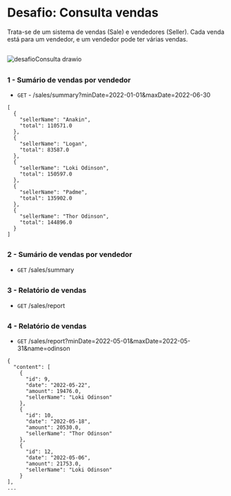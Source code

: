# Desafio: Consulta vendas

Trata-se de um sistema de vendas (Sale) e vendedores (Seller). Cada venda está para um vendedor, e um vendedor pode ter várias vendas.

##

![desafioConsulta drawio](https://github.com/carloshenriquefs/desafio-consulta-vendas/assets/54969405/eaf154aa-a1cd-45f1-87f2-bb688100a428)

##

### 1 - Sumário de vendas por vendedor

* ```GET``` - /sales/summary?minDate=2022-01-01&maxDate=2022-06-30

```
[
  {
    "sellerName": "Anakin",
    "total": 110571.0
  },
  {
    "sellerName": "Logan",
    "total": 83587.0
  },
  {
    "sellerName": "Loki Odinson",
    "total": 150597.0
  },
  {
    "sellerName": "Padme",
    "total": 135902.0
  },
  {
    "sellerName": "Thor Odinson",
    "total": 144896.0
  }
]
```

##

### 2 - Sumário de vendas por vendedor

* ```GET``` /sales/summary

##

### 3 - Relatório de vendas

* ```GET``` /sales/report

##

### 4 - Relatório de vendas

* ```GET``` /sales/report?minDate=2022-05-01&maxDate=2022-05-31&name=odinson

```
{
  "content": [
    {
      "id": 9,
      "date": "2022-05-22",
      "amount": 19476.0,
      "sellerName": "Loki Odinson"
    },
    {
      "id": 10,
      "date": "2022-05-18",
      "amount": 20530.0,
      "sellerName": "Thor Odinson"
    },
    {
      "id": 12,
      "date": "2022-05-06",
      "amount": 21753.0,
      "sellerName": "Loki Odinson"
    }
],
...
```
